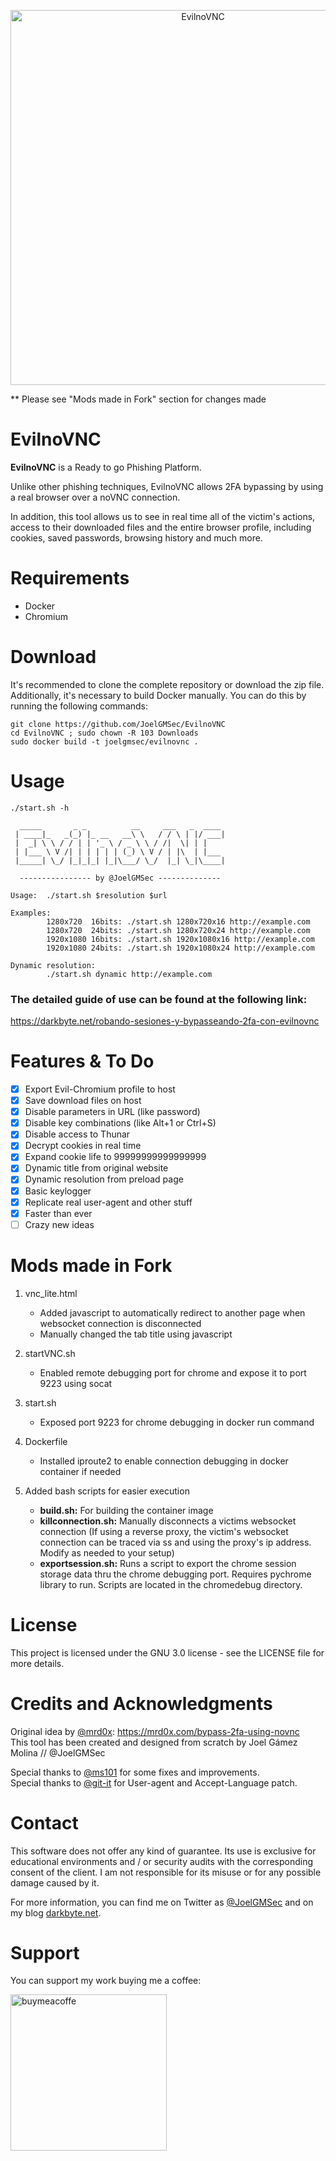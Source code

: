<p align="center"><img width=600 alt="EvilnoVNC" src="https://github.com/JoelGMSec/EvilnoVNC/blob/main/EvilnoVNC.png"></p>

\*\* Please see "Mods made in Fork" section for changes made
# EvilnoVNC
**EvilnoVNC** is a Ready to go Phishing Platform. 

Unlike other phishing techniques, EvilnoVNC allows 2FA bypassing by using a real browser over a noVNC connection.

In addition, this tool allows us to see in real time all of the victim's actions, access to their downloaded files and the entire browser profile, including cookies, saved passwords, browsing history and much more.


# Requirements
- Docker
- Chromium


# Download
It's recommended to clone the complete repository or download the zip file.\
Additionally, it's necessary to build Docker manually. You can do this by running the following commands:
```
git clone https://github.com/JoelGMSec/EvilnoVNC
cd EvilnoVNC ; sudo chown -R 103 Downloads
sudo docker build -t joelgmsec/evilnovnc .
```


# Usage
```
./start.sh -h
                                                     
  _____       _ _          __     ___   _  ____
 | ____|_   _(_) |_ __   __\ \   / / \ | |/ ___|
 |  _| \ \ / / | | '_ \ / _ \ \ / /|  \| | |
 | |___ \ V /| | | | | | (_) \ V / | |\  | |___
 |_____| \_/ |_|_|_| |_|\___/ \_/  |_| \_|\____|

  ---------------- by @JoelGMSec --------------

Usage:  ./start.sh $resolution $url

Examples:
        1280x720  16bits: ./start.sh 1280x720x16 http://example.com
        1280x720  24bits: ./start.sh 1280x720x24 http://example.com
        1920x1080 16bits: ./start.sh 1920x1080x16 http://example.com
        1920x1080 24bits: ./start.sh 1920x1080x24 http://example.com

Dynamic resolution:
        ./start.sh dynamic http://example.com

```

### The detailed guide of use can be found at the following link:

https://darkbyte.net/robando-sesiones-y-bypasseando-2fa-con-evilnovnc

# Features & To Do
- [X] Export Evil-Chromium profile to host
- [X] Save download files on host
- [X] Disable parameters in URL (like password)
- [X] Disable key combinations (like Alt+1 or Ctrl+S)
- [X] Disable access to Thunar
- [X] Decrypt cookies in real time
- [X] Expand cookie life to 99999999999999999
- [X] Dynamic title from original website
- [X] Dynamic resolution from preload page
- [X] Basic keylogger
- [X] Replicate real user-agent and other stuff
- [X] Faster than ever
- [ ] Crazy new ideas

# Mods made in Fork
1. vnc_lite.html
    - Added javascript to automatically redirect to another page when websocket connection is disconnected
    - Manually changed the tab title using javascript

2. startVNC.sh
    - Enabled remote debugging port for chrome and expose it to port 9223 using socat

3. start.sh
    - Exposed port 9223 for chrome debugging in docker run command

4. Dockerfile
    - Installed iproute2 to enable connection debugging in docker container if needed

5. Added bash scripts for easier execution
    - **build.sh:** For building the container image
    - **killconnection.sh:** Manually disconnects a victims websocket connection (If using a reverse proxy, the victim's websocket connection can be traced via ss and using the proxy's ip address. Modify as needed to your setup)
    - **exportsession.sh:** Runs a script to export the chrome session storage data thru the chrome debugging port. Requires pychrome library to run. Scripts are located in the chromedebug directory.

# License
This project is licensed under the GNU 3.0 license - see the LICENSE file for more details.


# Credits and Acknowledgments
Original idea by [@mrd0x](https://twitter.com/mrd0x): https://mrd0x.com/bypass-2fa-using-novnc \
This tool has been created and designed from scratch by Joel Gámez Molina // @JoelGMSec

Special thanks to [@ms101](https://github.com/ms101) for some fixes and improvements. \
Special thanks to [@git-it](https://github.com/git-it) for User-agent and Accept-Language patch.


# Contact
This software does not offer any kind of guarantee. Its use is exclusive for educational environments and / or security audits with the corresponding consent of the client. I am not responsible for its misuse or for any possible damage caused by it.

For more information, you can find me on Twitter as [@JoelGMSec](https://twitter.com/JoelGMSec) and on my blog [darkbyte.net](https://darkbyte.net).


# Support
You can support my work buying me a coffee:

[<img width=250 alt="buymeacoffe" src="https://cdn.buymeacoffee.com/buttons/v2/default-blue.png">](https://www.buymeacoffee.com/joelgmsec)
